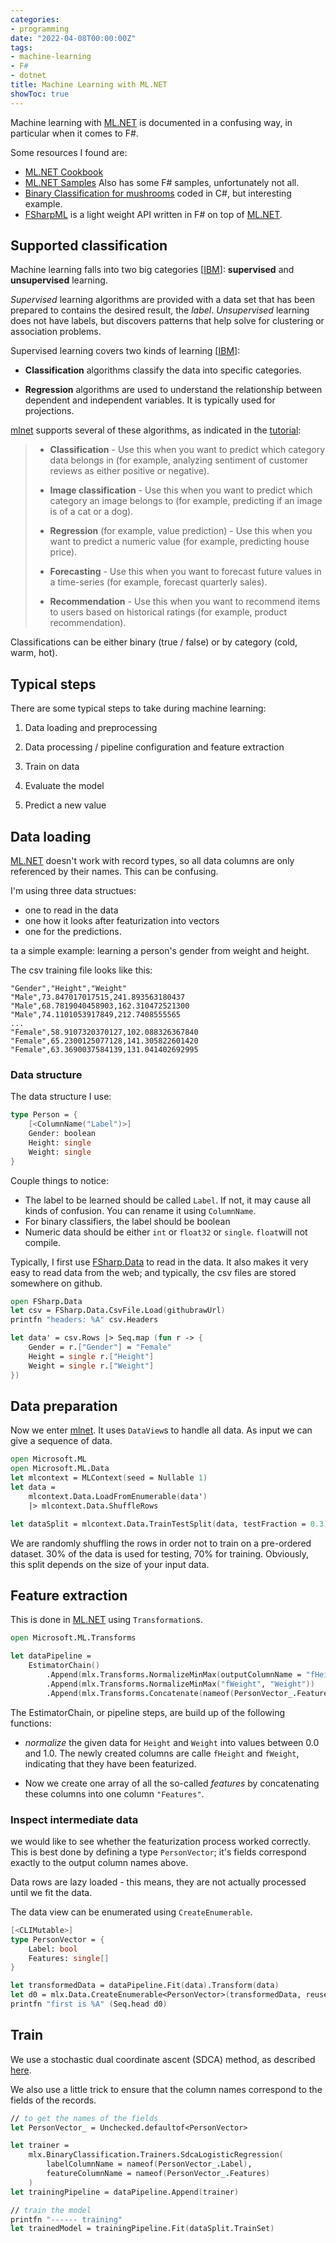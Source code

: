 ```yaml
---
categories:
- programming
date: "2022-04-08T00:00:00Z"
tags:
- machine-learning
- F#
- dotnet
title: Machine Learning with ML.NET
showToc: true
---
```


Machine learning with [ML.NET] is documented in a confusing way, in particular when it comes to F#.

Some resources I found are:

- [ML.NET Cookbook](https://github.com/dotnet/machinelearning/blob/main/docs/code/MlNetCookBook.md#how-do-i-train-a-regression-model)
- [ML.NET Samples](https://github.com/dotnet/machinelearning-samples)
    Also has some F# samples, unfortunately not all.
- [Binary Classification for mushrooms](https://www.c-sharpcorner.com/article/how-to-do-binary-classification-in-asp-net-core-using-ml-net/) coded in C#, but interesting example.
- [FSharpML](https://csbiology.github.io/FSharpML//index.html) is a light weight API written in F# on top of [ML.NET].


## Supported classification

Machine learning falls into two big categories [[IBM]]: **supervised** and **unsupervised** learning.

*Supervised* learning algorithms are provided with a data set that has been prepared to contains the desired result, the *label*. *Unsupervised* learning does not have labels, but discovers patterns that help solve for clustering or association problems. 

Supervised learning covers two kinds of learning [[IBM]]: 

- **Classification** algorithms classify the data into specific categories.

- **Regression** algorithms are used to understand the relationship between dependent and independent variables. It is typically used for projections.

[mlnet] supports several of these algorithms, as indicated in the [tutorial]:

> - **Classification** - Use this when you want to predict which category data belongs in (for example, analyzing sentiment of customer reviews as either positive or negative).
>
> - **Image classification** - Use this when you want to predict which category an image belongs to (for example, predicting if an image is of a cat or a dog).
>
> - **Regression** (for example, value prediction) - Use this when you want to predict a numeric value (for example, predicting house price).
>
> - **Forecasting** - Use this when you want to forecast future values in a time-series (for example, forecast quarterly sales).
>
> - **Recommendation** - Use this when you want to recommend items to users based on historical ratings (for example, product recommendation).

Classifications can be either binary (true / false) or by category (cold, warm, hot).


## Typical steps


There are some typical steps to take during machine learning:

1. Data loading and preprocessing

1. Data processing / pipeline configuration and feature extraction

1. Train on data

1. Evaluate the model

1. Predict a new value



## Data loading

[ML.NET] doesn't work with record types, so all data columns are only referenced by their names. This can be confusing.

I'm using three data structues:

- one to read in the data
- one how it looks after featurization into vectors
- one for the predictions.

ta a simple example: learning a person's gender from weight and height.

The csv training file looks like this:

    "Gender","Height","Weight"
    "Male",73.847017017515,241.893563180437
    "Male",68.7819040458903,162.310472521300
    "Male",74.1101053917849,212.7408555565
    ...
    "Female",58.9107320370127,102.088326367840
    "Female",65.2300125077128,141.305822601420
    "Female",63.3690037584139,131.041402692995

### Data structure

The data structure I use:

~~~~fsharp
type Person = {
    [<ColumnName("Label")>]
    Gender: boolean
    Height: single
    Weight: single
}
~~~~

Couple things to notice:
- The label to be learned should be called `Label`. If not, it may cause all kinds of confusion. You can rename it using `ColumnName`.
- For binary classifiers, the label should be boolean
- Numeric data should be either `int` or `float32` or `single`. `float`will not compile.

Typically, I first use [FSharp.Data][fsharp-data] to read in the data. It also makes it very easy to read data from the web; and typically, the csv files are stored somewhere on github.

~~~~fsharp
open FSharp.Data
let csv = FSharp.Data.CsvFile.Load(githubrawUrl)
printfn "headers: %A" csv.Headers

let data' = csv.Rows |> Seq.map (fun r -> {
    Gender = r.["Gender"] = "Female"
    Height = single r.["Height"]
    Weight = single r.["Weight"]
})
~~~~

## Data preparation
Now we enter [mlnet]. It uses `DataView`s to handle all data. As input we can give a sequence of data.

~~~~~fsharp
open Microsoft.ML
open Microsoft.ML.Data
let mlcontext = MLContext(seed = Nullable 1)
let data = 
    mlcontext.Data.LoadFromEnumerable(data')
    |> mlcontext.Data.ShuffleRows

let dataSplit = mlcontext.Data.TrainTestSplit(data, testFraction = 0.3)
~~~~~

We are randomly shuffling the rows in order not to train on a pre-ordered dataset. 30% of the data is used for testing, 70% for training. Obviously, this split depends on the size of your input data.

## Feature extraction

This is done in [ML.NET] using `Transformation`s. 

~~~fsharp
open Microsoft.ML.Transforms

let dataPipeline =
    EstimatorChain()
        .Append(mlx.Transforms.NormalizeMinMax(outputColumnName = "fHeight", inputColumnName = "Height"))
        .Append(mlx.Transforms.NormalizeMinMax("fWeight", "Weight"))
        .Append(mlx.Transforms.Concatenate(nameof(PersonVector_.Features), "fWeight", "fHeight"))
~~~

The EstimatorChain, or pipeline steps, are build up of the following functions:

- *normalize* the given data for `Height` and `Weight` into values between 0.0 and 1.0. The newly created columns are calle `fHeight` and `fWeight`, indicating that they have been featurized.

- Now we create one array of all the so-called *features* by concatenating these columns into one column `"Features"`. 

### Inspect intermediate data

we would like to see whether the featurization process worked correctly. This is best done by defining a type `PersonVector`; it's fields correspond exactly to the output column names above.

Data rows are lazy loaded - this means, they are not actually processed until we fit the data.

The data view can be enumerated using `CreateEnumerable`.

~~~fsharp
[<CLIMutable>]
type PersonVector = {
    Label: bool
    Features: single[]
}

let transformedData = dataPipeline.Fit(data).Transform(data)
let d0 = mlx.Data.CreateEnumerable<PersonVector>(transformedData, reuseRowObject = false) 
printfn "first is %A" (Seq.head d0)
~~~~


## Train

We use a stochastic dual coordinate ascent (SDCA) method, as described [here](https://docs.microsoft.com/en-us/dotnet/api/microsoft.ml.trainers.sdcalogisticregressionbinarytrainer?view=ml-dotnet).

We also use a little trick to ensure that the column names correspond to the fields of the records.

~~~fsharp
// to get the names of the fields
let PersonVector_ = Unchecked.defaultof<PersonVector>

let trainer =
    mlx.BinaryClassification.Trainers.SdcaLogisticRegression(
        labelColumnName = nameof(PersonVector_.Label), 
        featureColumnName = nameof(PersonVector_.Features)
    )
let trainingPipeline = dataPipeline.Append(trainer)

// train the model
printfn "------ training"
let trainedModel = trainingPipeline.Fit(dataSplit.TrainSet)
~~~


[mlnet]:    https://dotnet.microsoft.com/en-us/learn/ml-dotnet
[fsharp-data]:  https://fsprojects.github.io/FSharp.Data/
[tutorial]:  https://dotnet.microsoft.com/en-us/learn/ml-dotnet/get-started-tutorial/create
[ML.NET]:   https://dotnet.microsoft.com/en-us/learn/ml-dotnet
[IBM]:      https://www.ibm.com/cloud/learn/supervised-learning#toc-how-superv-A-QjXQz-

[Accessible-AI]: https://accessibleai.dev/post/mlnet_fsharp_regression/
